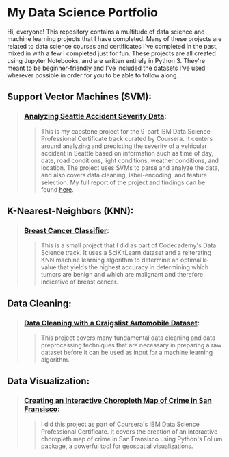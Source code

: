 # My Data Science Portfolio
Hi, everyone! This repository contains a multitude of data science and machine learning projects that I have completed. Many of these projects are related to data science courses and certificates I've completed in the past, mixed in with a few I completed just for fun. These projects are all created using Jupyter Notebooks, and are written entirely in Python 3. They're meant to be beginner-friendly and I've included the datasets I've used wherever possible in order for you to be able to follow along.

## Support Vector Machines (SVM):
> ### [Analyzing Seattle Accident Severity Data](https://github.com/AMistry001/Data_Science_Portfolio/blob/main/Analyzing%20Seattle%20Accident%20Severity%20Data/Analyzing%20Accident%20Severity%20Data%20in%20Seattle%20(2014-2020).ipynb):
> > This is my capstone project for the 9-part IBM Data Science Professional Certificate track curated by Coursera. It centers around analyzing and predicting the severity of a vehicular accident in Seattle based on information such as time of day, date, road conditions, light conditions, weather conditions, and location. The project uses SVMs to parse and analyze the data, and also covers data cleaning, label-encoding, and feature selection. My full report of the project and findings can be found [here](https://github.com/AMistry001/Data_Science_Portfolio/blob/main/Analyzing%20Seattle%20Accident%20Severity%20Data/Analyzing%20Seattle%20Accident%20Severity%20Data.pdf).
   
## K-Nearest-Neighbors (KNN):
> ### [Breast Cancer Classifier](https://github.com/AMistry001/Data_Science_Portfolio/blob/main/Breast%20Cancer%20KNN%20Classifier/K-Nearest-Neighbors%20Breast%20Cancer%20Classifier.ipynb):
> > This is a small project that I did as part of Codecademy's Data Science track. It uses a SciKitLearn dataset and a reiterating KNN machine learning algorithm to determine an optimal k-value that yields the highest accuracy in determining which tumors are benign and which are malignant and therefore indicative of breast cancer.

## Data Cleaning:
> ### [Data Cleaning with a Craigslist Automobile Dataset](https://github.com/AMistry001/Data_Science_Portfolio/blob/main/Data%20Cleaning%20with%20Craigslist%20Cars/Data%20Cleaning%20with%20a%20Craigslist%20Automobile%20Database.ipynb):
>> This project covers many fundamental data cleaning and data preprocessing techniques that are necessary in preparing a raw dataset before it can be used as input for a machine learning algorithm.

## Data Visualization:
> ### [Creating an Interactive Choropleth Map of Crime in San Fransisco](https://github.com/AMistry001/Data_Science_Portfolio/blob/main/Data%20Visualization%20with%20Folium%20-%20SF%20Crime/SF%20Crime%20Folium%20Map.ipynb):
>> I did this project as part of Coursera's IBM Data Science Professional Certificate. It covers the creation of an interactive choropleth map of crime in San Fransisco using Python's Folium package, a powerful tool for geospatial visualizations. 
